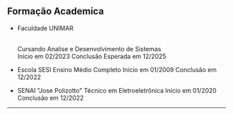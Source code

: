 ## Formação Academica 
- Faculdade UNIMAR
    
   <br /> Cursando Analise e Desenvolvimento de Sistemas <br /> 
   Início em 02/2023
    Conclusão Esperada em 12/2025

- Escola SESI 
Ensino Médio Completo 
Início em 01/2009
Conclusão em 12/2022

- SENAI "Jose Polizotto" 
Técnico em Eletroeletrônica
Início em 01/2020
Conclusão em 12/2022 
---

